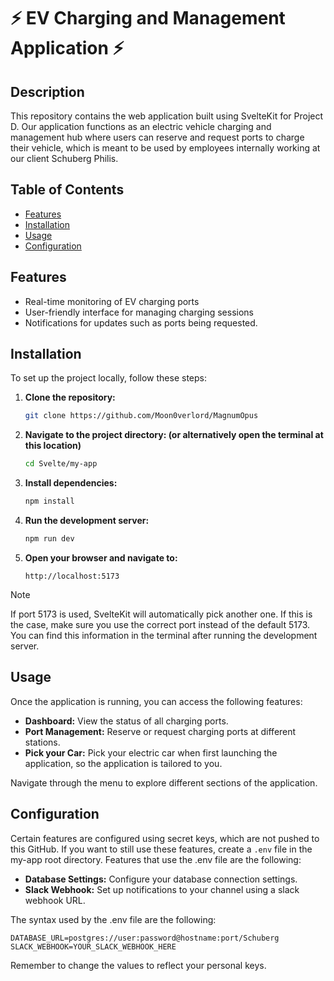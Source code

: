 # ⚡️ EV Charging and Management Application ⚡️

## Description
This repository contains the web application built using SvelteKit for Project D. Our application functions as an electric vehicle charging and management hub where users can reserve and request ports to charge their vehicle, which is meant to be used by employees internally working at our client Schuberg Philis.

## Table of Contents
- [Features](#features)
- [Installation](#installation)
- [Usage](#usage)
- [Configuration](#configuration)

## Features
- Real-time monitoring of EV charging ports
- User-friendly interface for managing charging sessions
- Notifications for updates such as ports being requested.

## Installation
To set up the project locally, follow these steps:

1. **Clone the repository:**

    ```bash
    git clone https://github.com/Moon0verlord/MagnumOpus
    ```

2. **Navigate to the project directory: (or alternatively open the terminal at this location)**

    ```bash
    cd Svelte/my-app
    ```

3. **Install dependencies:**

    ```bash
    npm install
    ```

4. **Run the development server:**

    ```bash
    npm run dev
    ```

5. **Open your browser and navigate to:**

    ```
    http://localhost:5173
    ```
> [!NOTE]
> If port 5173 is used, SvelteKit will automatically pick another one. If this is the case, make sure you use the correct port instead of the default 5173. You can find this information in the terminal after running the development server.

## Usage
Once the application is running, you can access the following features:

- **Dashboard:** View the status of all charging ports.
- **Port Management:** Reserve or request charging ports at different stations.
- **Pick your Car:** Pick your electric car when first launching the application, so the application is tailored to you.

Navigate through the menu to explore different sections of the application.

## Configuration

Certain features are configured using secret keys, which are not pushed to this GitHub. If you want to still use these features, create a `.env` file in the my-app root directory.
Features that use the .env file are the following:

- **Database Settings:** Configure your database connection settings.
- **Slack Webhook:** Set up notifications to your channel using a slack webhook URL.

The syntax used by the .env file are the following:
```
DATABASE_URL=postgres://user:password@hostname:port/Schuberg
SLACK_WEBHOOK=YOUR_SLACK_WEBHOOK_HERE
```
Remember to change the values to reflect your personal keys.


